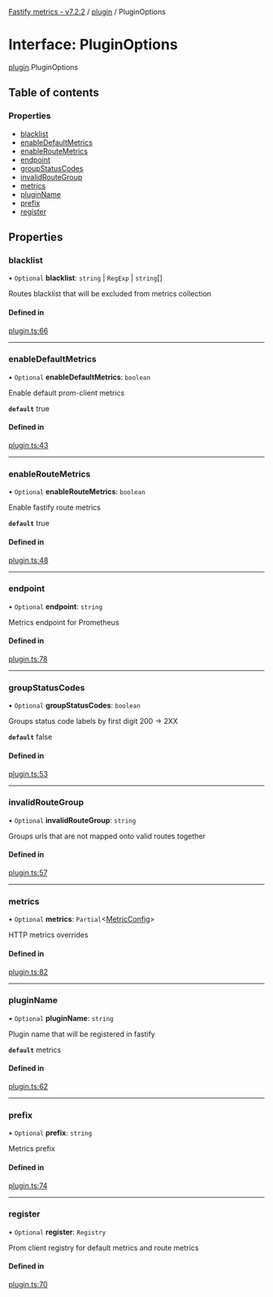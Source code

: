[Fastify metrics - v7.2.2](../README.md) / [plugin](../modules/plugin.md) / PluginOptions

# Interface: PluginOptions

[plugin](../modules/plugin.md).PluginOptions

## Table of contents

### Properties

- [blacklist](plugin.pluginoptions.md#blacklist)
- [enableDefaultMetrics](plugin.pluginoptions.md#enabledefaultmetrics)
- [enableRouteMetrics](plugin.pluginoptions.md#enableroutemetrics)
- [endpoint](plugin.pluginoptions.md#endpoint)
- [groupStatusCodes](plugin.pluginoptions.md#groupstatuscodes)
- [invalidRouteGroup](plugin.pluginoptions.md#invalidroutegroup)
- [metrics](plugin.pluginoptions.md#metrics)
- [pluginName](plugin.pluginoptions.md#pluginname)
- [prefix](plugin.pluginoptions.md#prefix)
- [register](plugin.pluginoptions.md#register)

## Properties

### blacklist

• `Optional` **blacklist**: `string` \| `RegExp` \| `string`[]

Routes blacklist that will be excluded from metrics collection

#### Defined in

[plugin.ts:66](https://github.com/SkeLLLa/fastify-metrics/blob/23c4bbd/src/plugin.ts#L66)

---

### enableDefaultMetrics

• `Optional` **enableDefaultMetrics**: `boolean`

Enable default prom-client metrics

**`default`** true

#### Defined in

[plugin.ts:43](https://github.com/SkeLLLa/fastify-metrics/blob/23c4bbd/src/plugin.ts#L43)

---

### enableRouteMetrics

• `Optional` **enableRouteMetrics**: `boolean`

Enable fastify route metrics

**`default`** true

#### Defined in

[plugin.ts:48](https://github.com/SkeLLLa/fastify-metrics/blob/23c4bbd/src/plugin.ts#L48)

---

### endpoint

• `Optional` **endpoint**: `string`

Metrics endpoint for Prometheus

#### Defined in

[plugin.ts:78](https://github.com/SkeLLLa/fastify-metrics/blob/23c4bbd/src/plugin.ts#L78)

---

### groupStatusCodes

• `Optional` **groupStatusCodes**: `boolean`

Groups status code labels by first digit 200 -> 2XX

**`default`** false

#### Defined in

[plugin.ts:53](https://github.com/SkeLLLa/fastify-metrics/blob/23c4bbd/src/plugin.ts#L53)

---

### invalidRouteGroup

• `Optional` **invalidRouteGroup**: `string`

Groups urls that are not mapped onto valid routes together

#### Defined in

[plugin.ts:57](https://github.com/SkeLLLa/fastify-metrics/blob/23c4bbd/src/plugin.ts#L57)

---

### metrics

• `Optional` **metrics**: `Partial`<[MetricConfig](plugin.metricconfig.md)\>

HTTP metrics overrides

#### Defined in

[plugin.ts:82](https://github.com/SkeLLLa/fastify-metrics/blob/23c4bbd/src/plugin.ts#L82)

---

### pluginName

• `Optional` **pluginName**: `string`

Plugin name that will be registered in fastify

**`default`** metrics

#### Defined in

[plugin.ts:62](https://github.com/SkeLLLa/fastify-metrics/blob/23c4bbd/src/plugin.ts#L62)

---

### prefix

• `Optional` **prefix**: `string`

Metrics prefix

#### Defined in

[plugin.ts:74](https://github.com/SkeLLLa/fastify-metrics/blob/23c4bbd/src/plugin.ts#L74)

---

### register

• `Optional` **register**: `Registry`

Prom client registry for default metrics and route metrics

#### Defined in

[plugin.ts:70](https://github.com/SkeLLLa/fastify-metrics/blob/23c4bbd/src/plugin.ts#L70)
